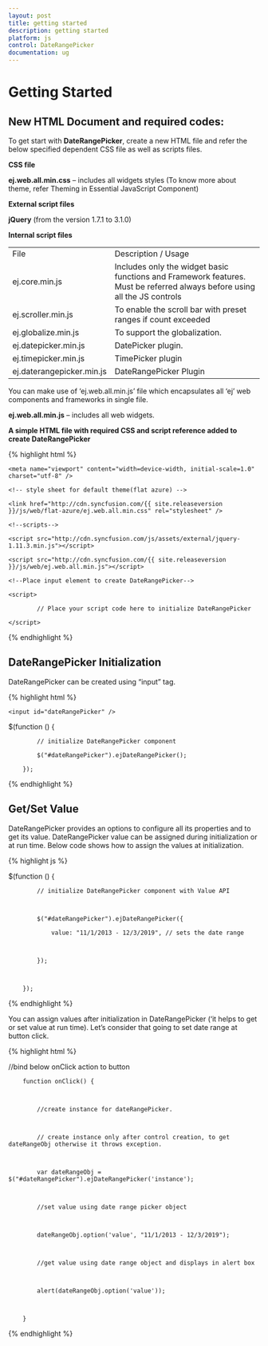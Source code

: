 ```yaml
---
layout: post
title: getting started
description: getting started
platform: js
control: DateRangePicker
documentation: ug
---
```


# Getting Started

## New HTML Document and required codes:

To get start with **DateRangePicker**, create a new HTML file and refer the below specified dependent CSS file as well as scripts files.

**CSS file**

**ej.web.all.min.css** – includes all widgets styles (To know more about theme, refer Theming in Essential JavaScript Component)

**External script files**

**jQuery** (from the version 1.7.1 to 3.1.0)

**Internal script files**

<table>
<tr>
<td>
File </td><td>
Description / Usage</td></tr>
<tr>
<td>
ej.core.min.js<br></td><td>
Includes only the widget basic functions and Framework features. Must be referred always before using all the JS controls<br></td></tr>
<tr>
<td>
ej.scroller.min.js</td><td>
To enable the scroll bar with preset ranges if count exceeded</td></tr>
<tr>
<td>
ej.globalize.min.js<br></td><td>
To support the globalization.<br></td></tr>
<tr>
<td>
ej.datepicker.min.js<br></td><td>
DatePicker plugin.</td></tr>
<tr>
<td>
ej.timepicker.min.js</td><td>
TimePicker plugin</td></tr>
<tr>
<td>
ej.daterangepicker.min.js</td><td>
DateRangePicker Plugin</td></tr>
</table>
You can make use of ‘ej.web.all.min.js’ file which encapsulates all ‘ej’ web components and frameworks in single file.



**ej.web.all.min.js** – includes all web widgets.

**A simple HTML file with required CSS and script reference added to create DateRangePicker**


{% highlight html %}



<!DOCTYPE html>

<html>

<head>

    <meta name="viewport" content="width=device-width, initial-scale=1.0" charset="utf-8" />

    <!-- style sheet for default theme(flat azure) -->

    <link href="http://cdn.syncfusion.com/{{ site.releaseversion }}/js/web/flat-azure/ej.web.all.min.css" rel="stylesheet" />

    <!--scripts-->

    <script src="http://cdn.syncfusion.com/js/assets/external/jquery-1.11.3.min.js"></script>

    <script src="http://cdn.syncfusion.com/{{ site.releaseversion }}/js/web/ej.web.all.min.js"></script>

</head>

<body>

    <!--Place input element to create DateRangePicker-->

    <script>

            // Place your script code here to initialize DateRangePicker

    </script>

</body>

</html>


{% endhighlight %}



## DateRangePicker Initialization

DateRangePicker can be created using “input” tag.

{% highlight html %}

<!--input element to create DateRangePicker-->

    <input id="dateRangePicker" />
 
$(function () {

            // initialize DateRangePicker component

            $("#dateRangePicker").ejDateRangePicker();

        });

{% endhighlight %}


## Get/Set Value

DateRangePicker provides an options to configure all its properties and to get its value. DateRangePicker value can be assigned during initialization or at run time. Below code shows how to assign the values at initialization.

{% highlight js %}

$(function () {



            // initialize DateRangePicker component with Value API



            $("#dateRangePicker").ejDateRangePicker({

                value: "11/1/2013 - 12/3/2019", // sets the date range



            });



        });

{% endhighlight %}


You can assign values after initialization in DateRangePicker (‘it helps to get or set value at run time). Let’s consider that going to set date range at button click.


{% highlight html %}


//bind below onClick action to button



        function onClick() {



            //create instance for dateRangePicker.



            // create instance only after control creation, to get dateRangeObj otherwise it throws exception.



            var dateRangeObj = $("#dateRangePicker").ejDateRangePicker('instance');



            //set value using date range picker object



            dateRangeObj.option('value', "11/1/2013 - 12/3/2019");



            //get value using date range object and displays in alert box



            alert(dateRangeObj.option('value'));



        }


{% endhighlight %}



